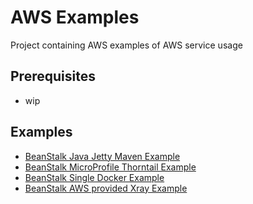 # AWS Examples

Project containing AWS examples of AWS service usage

## Prerequisites

- wip

## Examples
- [BeanStalk Java Jetty Maven Example](beanstalk-microprofile-thorntail-ebcli-example/README.md)
- [BeanStalk MicroProfile Thorntail Example](beanstalk-microprofile-thorntail-ebcli-example/README.md)
- [BeanStalk Single Docker Example](beanstalk-singledocker-ebcli-example/README.md)
- [BeanStalk AWS provided Xray Example](beanstalk-aws-provided-xray-example/README.md)

